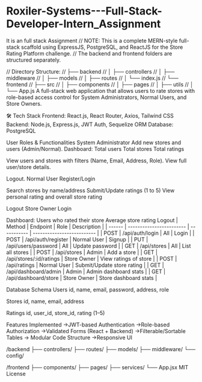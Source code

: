 # Roxiler-Systems---Full-Stack-Developer-Intern_Assignment
It is an full stack Assignment
// NOTE: This is a complete MERN-style full-stack scaffold using ExpressJS, PostgreSQL, and ReactJS for the Store Rating Platform challenge. 
// The backend and frontend folders are structured separately.

// Directory Structure:
// ├── backend
// │   ├── controllers
// │   ├── middleware
// │   ├── models
// │   ├── routes
// │   └── index.js
// └── frontend
//     ├── src
//     │   ├── components
//     │   ├── pages
//     │   ├── utils
//     │   └── App.js
A full-stack web application that allows users to rate stores with role-based access control for System Administrators, Normal Users, and Store Owners.

🛠 Tech Stack
Frontend: React.js, React Router, Axios, Tailwind CSS
Backend: Node.js, Express.js, JWT Auth, Sequelize ORM
Database: PostgreSQL

User Roles & Functionalities
System Administrator
Add new stores and users (Admin/Normal).
Dashboard:
Total users
Total stores
Total ratings

View users and stores with filters (Name, Email, Address, Role).
View full user/store details.

Logout.
Normal User
Register/Login

Search stores by name/address
Submit/Update ratings (1 to 5)
View personal rating and overall store rating

Logout
Store Owner
Login

Dashboard:
Users who rated their store
Average store rating
Logout
| Method | Endpoint                 | Role        | Description                |
| ------ | ------------------------ | ----------- | -------------------------- |
| POST   | /api/auth/login          | All         | Login                      |
| POST   | /api/auth/register       | Normal User | Signup                     |
| PUT    | /api/users/password      | All         | Update password            |
| GET    | /api/stores              | All         | List all stores            |
| POST   | /api/stores              | Admin       | Add a store                |
| GET    | /api/stores/\:id/ratings | Store Owner | View ratings of store      |
| POST   | /api/ratings             | Normal User | Submit/Update store rating |
| GET    | /api/dashboard/admin     | Admin       | Admin dashboard stats      |
| GET    | /api/dashboard/store     | Store Owner | Store dashboard stats      |

Database Schema
Users
id, name, email, password, address, role

Stores
id, name, email, address

Ratings
id, user_id, store_id, rating (1–5)

Features Implemented
->JWT-based Authentication
->Role-based Authorization
->Validated Forms (React + Backend)
->Filterable/Sortable Tables
-> Modular Code Structure
->Responsive UI

/backend
  ├── controllers/
  ├── routes/
  ├── models/
  ├── middleware/
  └── config/
  
/frontend
  ├── components/
  ├── pages/
  ├── services/
  └── App.jsx
MIT License
